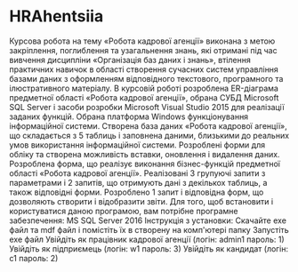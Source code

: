 # HRAhentsiia
Курсова робота на тему «Робота кадрової агенції» виконана з метою закріплення, поглиблення та узагальнення знань, які отримані під час вивчення дисципліни «Організація баз даних і знань», втілення практичних навичок в області створення сучасних систем управління базами даних з оформленням відповідного текстового, програмного та ілюстративного матеріалу. В курсовій роботі розроблена ER-діаграма предметної області «Робота кадрової агенції», обрана СУБД Microsoft SQL Server і засоби розробки Microsoft Visual Studio 2015 для реалізації заданих функцій. Обрана платформа Windows функціонування інформаційної системи. Створена база даних «Робота кадрової агенції», що складається з 5 таблиць і заповнена даними, близькими до реальних умов використання інформаційної системи. Розроблені форми для обліку та створена можливість вставки, оновлення і видалення даних. Розроблена форма, що реалізує виконання бізнес-функцій предметної області «Робота кадрової агенції». Реалізовані 3 групуючі запити з параметрами і 2 запитів, що отримують дані з декількох таблиць, а також відповідні форми. Розроблено 1 запит і відповідна форм, що дозволяють створити і відобразити звіти. Для того, щоб встановити і користуватися даною програмою, вам потрібне програмне забезпечення: MS SQL Server 2016  Інструкція з установки:  Скачайте exe файл та mdf файл і помістіть їх в створену на комп'ютері папку Запустіть exe файл Увійдіть як працівник кадрової агенції (логін: admin1  пароль: 1) Увійдіть як підприємець (логін: w1  пароль: 3) Увійдіть як кандидат (логін: с1  пароль: 2)
